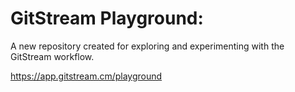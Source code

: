 # GitStream Playground:

A new repository created for exploring and experimenting with the GitStream workflow.

https://app.gitstream.cm/playground

